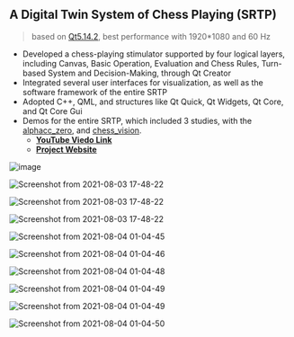 ## A Digital Twin System of Chess Playing (SRTP)

> based on [Qt5.14.2](https://download.qt.io/archive/qt/5.14/5.14.2/), best performance with 1920\*1080 and 60 Hz

- Developed a chess-playing stimulator supported by four logical layers, including Canvas, Basic Operation, Evaluation and Chess Rules, Turn-based System and Decision-Making, through Qt Creator
- Integrated several user interfaces for visualization, as well as the software framework of the entire SRTP
- Adopted C++, QML, and structures like Qt Quick, Qt Widgets, Qt Core, and Qt Core Gui
- Demos for the entire SRTP, which included 3 studies, with the [alphacc_zero](https://github.com/lebronlihd/alphacc_zero), and [chess_vision](https://github.com/lebronlihd/chess_vision).
  - **[YouTube Viedo Link](https://youtu.be/V6IXxbrqHmE)**
  - **[Project Website](https://haodong-li.com/zju/projects/alphacc_zero/)**

![image](https://user-images.githubusercontent.com/67775090/188526271-1db3713b-270d-4e3a-ba34-4fef4b50e9da.png)

![Screenshot from 2021-08-03 17-48-22](https://github.com/lebronlihd/chess_simulator/blob/master/chess/Screenshot%20from%202021-10-25%2010-06-16.png)

![Screenshot from 2021-08-03 17-48-22](https://github.com/lebronlihd/chess_simulator/blob/master/chess/Screenshot%20from%202021-10-25%2020-51-07.png)

![Screenshot from 2021-08-03 17-48-22](https://github.com/lebronlihd/chess_simulator/blob/master/chess/Screenshot%20from%202021-10-25%2010-05-04.png)

![Screenshot from 2021-08-04 01-04-45](https://github.com/lebronlihd/chess_simulator/blob/master/chess/Screenshot%20from%202021-10-25%2010-04-17.png)

![Screenshot from 2021-08-04 01-04-46](https://github.com/lebronlihd/chess_simulator/blob/master/chess/Screenshot%20from%202021-10-25%2010-03-18.png)

![Screenshot from 2021-08-04 01-04-48](https://github.com/lebronlihd/chess_simulator/blob/master/chess/Screenshot%20from%202021-10-25%2010-01-51.png)

![Screenshot from 2021-08-04 01-04-49](https://github.com/lebronlihd/chess_simulator/blob/master/chess/Screenshot%20from%202021-10-25%2010-01-01.png)

![Screenshot from 2021-08-04 01-04-49](https://github.com/lebronlihd/chess_simulator/blob/master/chess/Screenshot%20from%202021-10-25%2012-06-36.png)

![Screenshot from 2021-08-04 01-04-50](https://github.com/lebronlihd/chess_simulator/blob/master/chess/Screenshot%20from%202021-10-25%2012-06-38.png)

